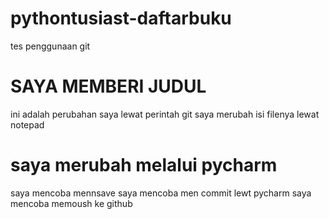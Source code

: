 # pythontusiast-daftarbuku
tes penggunaan git

# SAYA MEMBERI JUDUL
ini adalah perubahan saya lewat perintah git
saya merubah isi filenya lewat notepad

# saya merubah melalui pycharm
saya mencoba mennsave
saya mencoba men commit lewt pycharm
saya mencoba memoush ke github